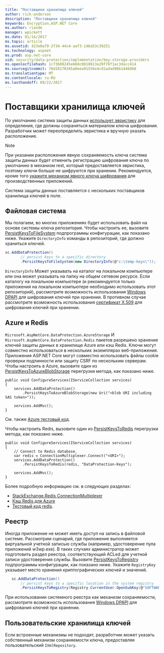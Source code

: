 ```yaml
---
title: "Поставщики хранилища ключей"
author: rick-anderson
description: "Поставщики хранилища ключей"
keywords: Encryption,ASP.NET Core
ms.author: riande
manager: wpickett
ms.date: 01/14/2017
ms.topic: article
ms.assetid: 423e0a79-2f34-44c4-aaf3-146a53c39251
ms.technology: aspnet
ms.prod: asp.net-core
uid: security/data-protection/implementation/key-storage-providers
ms.openlocfilehash: 1c73608245e668c0810813e29f78f1ac3dacc414
ms.sourcegitcommit: 78d28178345a0eea91556e4cd1adad98b1446db8
ms.translationtype: MT
ms.contentlocale: ru-RU
ms.lasthandoff: 09/22/2017
---
```

# <a name="key-storage-providers"></a>Поставщики хранилища ключей

<a name=data-protection-implementation-key-storage-providers></a>

По умолчанию система защиты данных [использует эвристику](../configuration/default-settings.md#data-protection-default-settings) для определения, где должны сохраняться материалом ключа шифрования. Разработчик может переопределить эвристика и вручную указать расположение.

> [!NOTE]
> При указании расположения явную сохраняемость ключа система защиты данных будет отменить регистрацию шифрования ключа по умолчанию в механизм rest, который предоставляется эвристика, поэтому ключи больше не шифруются при хранении. Рекомендуется, кроме того [укажите механизм явного ключа шифрования](key-encryption-at-rest.md#data-protection-implementation-key-encryption-at-rest-providers) для производственных приложений.

Система защиты данных поставляется с нескольких поставщиков хранилища ключей в поле.

## <a name="file-system"></a>Файловая система

Мы полагаем, во многих приложениях будет использовать файл на основе системы ключа репозитория. Чтобы настроить ее, вызовите [PersistKeysToFileSystem](https://github.com/aspnet/DataProtection/blob/rel/1.1.0/src/Microsoft.AspNetCore.DataProtection/DataProtectionBuilderExtensions.cs) подпрограммы конфигурации, как показано ниже. Укажите `DirectoryInfo` команды в репозиторий, где должно храниться ключей.

```csharp
sc.AddDataProtection()
       // persist keys to a specific directory
       .PersistKeysToFileSystem(new DirectoryInfo(@"c:\temp-keys\"));
   ```

`DirectoryInfo` Может указывать на каталог на локальном компьютере или она может указывать на папку на общем сетевом ресурсе. Если каталогу на локальном компьютере (и рекомендуется только приложения на локальном компьютере необходимо использовать этот репозиторий), рассмотрите возможность использования [Windows DPAPI](key-encryption-at-rest.md#data-protection-implementation-key-encryption-at-rest) для шифрования ключей при хранении. В противном случае рассмотрите возможность использования [сертификат X.509](key-encryption-at-rest.md#data-protection-implementation-key-encryption-at-rest) для шифрования ключей при хранении.

## <a name="azure-and-redis"></a>Azure и Redis

`Microsoft.AspNetCore.DataProtection.AzureStorage` И `Microsoft.AspNetCore.DataProtection.Redis` пакетов разрешено хранение ключей защиты данных в хранилище Azure или кэш Redis. Ключи могут совместно использоваться в нескольких экземплярах веб-приложения. Приложения ASP.NET Core могут совместно использовать файлы cookie проверки подлинности или защиту CSRF по нескольким серверам. Чтобы настроить в Azure, вызовите один из [PersistKeysToAzureBlobStorage](https://github.com/aspnet/DataProtection/blob/rel/1.1.0/src/Microsoft.AspNetCore.DataProtection.AzureStorage/AzureDataProtectionBuilderExtensions.cs) перегрузки метода, как показано ниже.

```
public void ConfigureServices(IServiceCollection services)
{
    services.AddDataProtection()
        .PersistKeysToAzureBlobStorage(new Uri("<blob URI including SAS token>"));

    services.AddMvc();
}
```

См. также [Azure тестовый код](https://github.com/aspnet/DataProtection/blob/rel/1.1.0/samples/AzureBlob/Program.cs).

Чтобы настроить Redis, вызовите один из [PersistKeysToRedis](https://github.com/aspnet/DataProtection/blob/rel/1.1.0/src/Microsoft.AspNetCore.DataProtection.Redis/RedisDataProtectionBuilderExtensions.cs) перегрузки метода, как показано ниже.

```
public void ConfigureServices(IServiceCollection services)
{
    // Connect to Redis database.
    var redis = ConnectionMultiplexer.Connect("<URI>");
    services.AddDataProtection()
        .PersistKeysToRedis(redis, "DataProtection-Keys");

    services.AddMvc();
}
```

Более подробную информацию см. в следующих разделах:

- [StackExchange.Redis ConnectionMultiplexer](https://github.com/StackExchange/StackExchange.Redis/blob/master/docs/Basics.md)
- [Кэш Redis для Azure](https://docs.microsoft.com/azure/redis-cache/cache-dotnet-how-to-use-azure-redis-cache#connect-to-the-cache)
- [Тестовый код redis](https://github.com/aspnet/DataProtection/blob/rel/1.1.0/samples/Redis/Program.cs).

## <a name="registry"></a>Реестр

Иногда приложение не может иметь доступ на запись в файловой системе. Рассмотрим сценарий, где приложение выполняется виртуальной учетной записью службы (например, удостоверение пула приложений w3wp.exe). В таких случаях администратор может подготовить раздел реестра, соответствующий ACLed для учетной записи удостоверения службы. Вызовите [PersistKeysToRegistry](https://github.com/aspnet/DataProtection/blob/rel/1.1.0/src/Microsoft.AspNetCore.DataProtection/DataProtectionBuilderExtensions.cs) подпрограммы конфигурации, как показано ниже. Укажите `RegistryKey` указывает место хранения криптографических ключей и значений.

```csharp
   sc.AddDataProtection()
       // persist keys to a specific location in the system registry
       .PersistKeysToRegistry(Registry.CurrentUser.OpenSubKey(@"SOFTWARE\Sample\keys"));
   ```

При использовании системного реестра как механизм сохраняемости, рассмотрите возможность использования [Windows DPAPI](key-encryption-at-rest.md#data-protection-implementation-key-encryption-at-rest) для шифрования ключей при хранении.

## <a name="custom-key-repository"></a>Пользовательские хранилища ключей

Если встроенные механизмы не подходят, разработчик может указать собственный механизм сохраняемости ключа, предоставляя пользовательский `IXmlRepository`.
